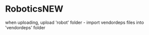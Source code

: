 # RoboticsNEW
when uploading, upload 'robot' folder - import vendordeps files into 'vendordeps' folder
